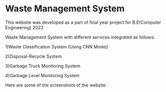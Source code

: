 # Waste Management System

This website was developed as a part of final year project for B.E(Computer Engineering) 2022

Waste Management System with different services integrated as follows:

1)Waste Classification System (Using CNN Model)

2)Disposal-Recycle System

3)Garbage Truck Monitoring System

4)Garbage Level Monitoring System

Here are some of the screenshots of the website:


